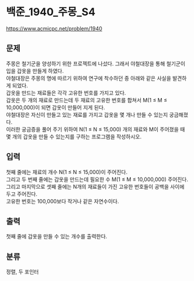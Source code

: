 # 백준_1940_주몽_S4

https://www.acmicpc.net/problem/1940

## 문제
주몽은 철기군을 양성하기 위한 프로젝트에 나섰다. 그래서 야철대장을 통해 철기군이 입을 갑옷을 만들게 하였다.  
야철대장은 주몽의 명에 따르기 위하여 연구에 착수하던 중 아래와 같은 사실을 발견하게 되었다.  
갑옷을 만드는 재료들은 각각 고유한 번호를 가지고 있다.  
갑옷은 두 개의 재료로 만드는데 두 재료의 고유한 번호를 합쳐서 M(1 ≤ M ≤ 10,000,000)이 되면 갑옷이 만들어 지게 된다.  
야철대장은 자신이 만들고 있는 재료를 가지고 갑옷을 몇 개나 만들 수 있는지 궁금해졌다.  
이러한 궁금증을 풀어 주기 위하여 N(1 ≤ N ≤ 15,000) 개의 재료와 M이 주어졌을 때 몇 개의 갑옷을 만들 수 있는지를 구하는 프로그램을 작성하시오.

## 입력
첫째 줄에는 재료의 개수 N(1 ≤ N ≤ 15,000)이 주어진다.  
그리고 두 번째 줄에는 갑옷을 만드는데 필요한 수 M(1 ≤ M ≤ 10,000,000) 주어진다.  
그리고 마지막으로 셋째 줄에는 N개의 재료들이 가진 고유한 번호들이 공백을 사이에 두고 주어진다.  
고유한 번호는 100,000보다 작거나 같은 자연수이다.

## 출력
첫째 줄에 갑옷을 만들 수 있는 개수를 출력한다.

## 분류
정렬, 두 포인터